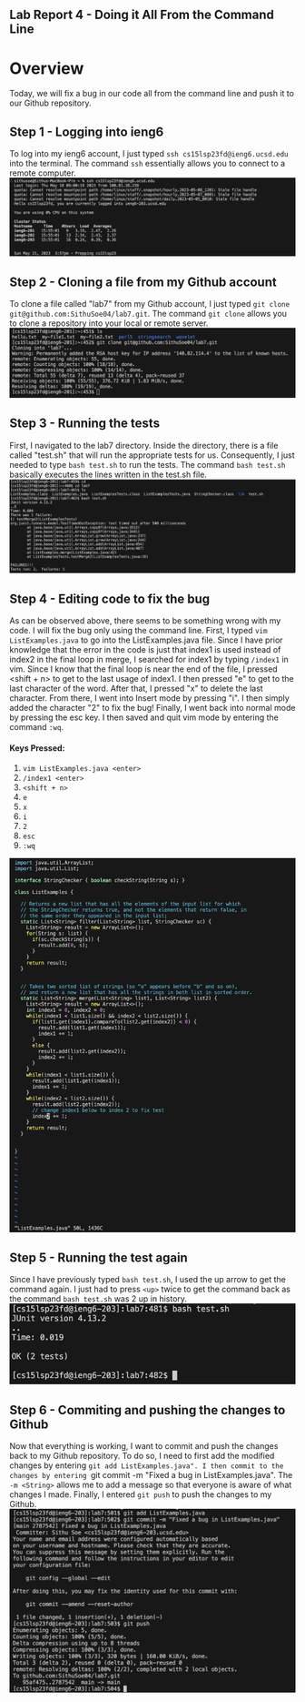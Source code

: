 ## Lab Report 4 - Doing it All From the Command Line

# Overview
Today, we will fix a bug in our code all from the command line and push it to our Github repository. 

## Step 1 - Logging into ieng6
To log into my ieng6 account, I just typed ``ssh cs15lsp23fd@ieng6.ucsd.edu`` into the terminal. The command ``ssh`` essentially allows you to connect to a remote computer. 
![ieng6](ssh.png)

## Step 2 - Cloning a file from my Github account
To clone a file called "lab7" from my Github account, I just typed ``git clone git@github.com:SithuSoe04/lab7.git``. The command ``git clone`` allows you to clone a repository into your local or remote server.
![gitclone](gitclone.png)

## Step 3 - Running the tests
First, I navigated to the lab7 directory. Inside the directory, there is a file called "test.sh" that will run the appropriate tests for us. Consequently, I just needed to type ``bash test.sh`` to run the tests. The command  ``bash test.sh`` basically executes the lines written in the test.sh file.
![bashtest](bashtest.png)

## Step 4 - Editing code to fix the bug
As can be observed above, there seems to be something wrong with my code. I will fix the bug only using the command line. First, I typed ``vim ListExamples.java`` to go into the ListExamples.java file. Since I have prior knowledge that the error in the code is just that index1 is used instead of index2 in the final loop in merge, I searched for index1 by typing ``/index1`` in vim. Since I know that the final loop is near the end of the file, I pressed <shift + n> to get to the last usage of index1. I then pressed "e" to get to the last character of the word. After that, I pressed "x" to delete the last character. From there, I went into Insert mode by pressing "i". I then simply added the character "2" to fix the bug! Finally, I went back into normal mode by pressing the esc key. I then saved and quit vim mode by entering the command ``:wq``. 

#### Keys Pressed:
1. ``vim ListExamples.java <enter>``
2. ``/index1 <enter>``
3. ``<shift + n>``
4. ``e``
5. ``x``
6. ``i``
7. ``2``
8. ``esc``
9. ``:wq``
  
![vim](vim.png)

## Step 5 - Running the test again
Since I have previously typed ``bash test.sh``, I used the up arrow to get the command again. I just had to press ``<up>`` twice to get the command back as the command ``bash test.sh`` was 2 up in history. 
![rerunning](rerunning.png)
  
## Step 6 - Commiting and pushing the changes to Github
Now that everything is working, I want to commit and push the changes back to my Github repository. To do so, I need to first add the modified changes by entering ``git add ListExamples.java". I then commit to the changes by entering ``git commit -m "Fixed a bug in ListExamples.java". The ``-m <String>`` allows me to add a message so that everyone is aware of what changes I made. Finally, I entered ``git push`` to push the changes to my Github.
![gitpush](gitpush.png)

